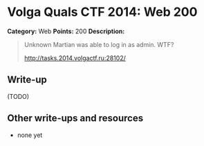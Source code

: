 # Volga Quals CTF 2014: Web 200

**Category:** Web
**Points:** 200
**Description:**

> Unknown Martian was able to log in as admin. WTF?
>
> http://tasks.2014.volgactf.ru:28102/

## Write-up

(TODO)

## Other write-ups and resources

* none yet

